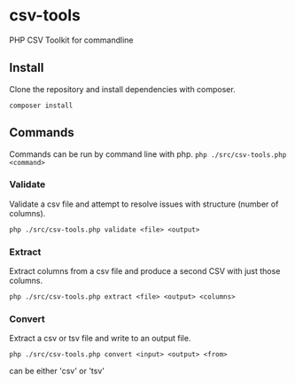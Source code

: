 # csv-tools
PHP CSV Toolkit for commandline

## Install
Clone the repository and install dependencies with composer.

`composer install`

## Commands
Commands can be run by command line with php.
`php ./src/csv-tools.php <command>`

### Validate
Validate a csv file and attempt to resolve issues with structure (number of columns).

`php ./src/csv-tools.php validate <file> <output>`

### Extract
Extract columns from a csv file and produce a second CSV with just those columns.

`php ./src/csv-tools.php extract <file> <output> <columns>`

### Convert
Extract a csv or tsv file and write to an output file.


`php ./src/csv-tools.php convert <input> <output> <from>`

<from> can be either 'csv' or 'tsv'